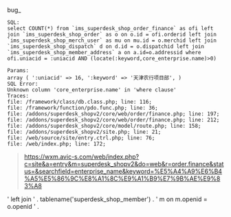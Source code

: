 

bug_


```
SQL: 
select COUNT(*) from `ims_superdesk_shop_order_finance` as ofi left join `ims_superdesk_shop_order` as o on o.id = ofi.orderid left join `ims_superdesk_shop_merch_user` as mu on mu.id = o.merchid left join `ims_superdesk_shop_dispatch` d on d.id = o.dispatchid left join `ims_superdesk_shop_member_address` a on a.id=o.addressid where ofi.uniacid = :uniacid AND (locate(:keyword,core_enterprise.name)>0)

Params: 
array ( ':uniacid' => 16, ':keyword' => '天津农行项目部', )
SQL Error: 
Unknown column 'core_enterprise.name' in 'where clause'
Traces: 
file: /framework/class/db.class.php; line: 116; 
file: /framework/function/pdo.func.php; line: 36; 
file: /addons/superdesk_shopv2/core/web/order/finance.php; line: 197; 
file: /addons/superdesk_shopv2/core/web/order/finance.php; line: 212; 
file: /addons/superdesk_shopv2/core/model/route.php; line: 158; 
file: /addons/superdesk_shopv2/site.php; line: 21; 
file: /web/source/site/entry.ctrl.php; line: 76; 
file: /web/index.php; line: 172; 
```



> https://wxm.avic-s.com/web/index.php?c=site&a=entry&m=superdesk_shopv2&do=web&r=order.finance&status=&searchfield=enterprise_name&keyword=%E5%A4%A9%E6%B4%A5%E5%86%9C%E8%A1%8C%E9%A1%B9%E7%9B%AE%E9%83%A8


' left join ' . tablename('superdesk_shop_member') . ' m on m.openid = o.openid ' .